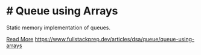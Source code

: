 # # Queue using Arrays

Static memory implementation of queues.

[Read More](https://www.fullstackprep.dev/articles/dsa/queue/queue-using-arrays) https://www.fullstackprep.dev/articles/dsa/queue/queue-using-arrays